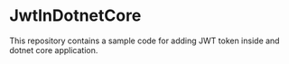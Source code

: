 # JwtInDotnetCore

This repository contains a sample code for adding JWT token inside and dotnet core application.
